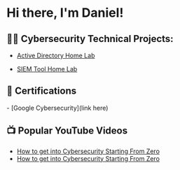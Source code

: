 <h1>Hi there, I'm Daniel!</h1>

<h2>👨‍💻 Cybersecurity Technical Projects:</h2>


- [Active Directory Home Lab](https://github.com/1317786/ActiveDirectoryLab)

- [SIEM Tool Home Lab](https://github.com/1317786/SIEMHomeLab)
  

<h2>📝 Certifications</h2>
  - [Google Cybersecurity](link here)


<h2>📺 Popular YouTube Videos</h2>

- [How to get into Cybersecurity Starting From Zero](https://www.youtube.com/watch?v=a83ASGn_V_s)
- [How to get into Cybersecurity Starting From Zero](https://www.youtube.com/watch?v=a83ASGn_V_s)


[linkedin]: https://linkedin.com/in/joshmadakor

<!--
**joshmadakor1/joshmadakor1** is a ✨ _special_ ✨ repository because its `README.md` (this file) appears on your GitHub profile.

Here are some ideas to get you started:

- 🔭 I’m currently working on ...
- 🌱 I’m currently learning ...
- 👯 I’m looking to collaborate on ...
- 🤔 I’m looking for help with ...
- 💬 Ask me about ...
- 📫 How to reach me: ...
- 😄 Pronouns: ...
- ⚡ Fun fact: ...
-->
